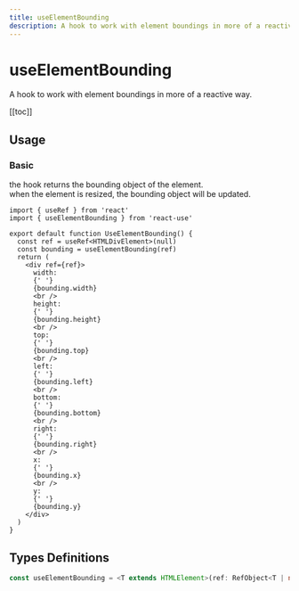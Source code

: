 ```yaml
---
title: useElementBounding
description: A hook to work with element boundings in more of a reactive way.
---
```


# useElementBounding

A hook to work with element boundings in more of a reactive way.

[[toc]]

## Usage

### Basic

the hook returns the bounding object of the element.
<br />
when the element is resized, the bounding object will be updated.

```tsx
import { useRef } from 'react'
import { useElementBounding } from 'react-use'

export default function UseElementBounding() {
  const ref = useRef<HTMLDivElement>(null)
  const bounding = useElementBounding(ref)
  return (
    <div ref={ref}>
      width:
      {' '}
      {bounding.width}
      <br />
      height:
      {' '}
      {bounding.height}
      <br />
      top:
      {' '}
      {bounding.top}
      <br />
      left:
      {' '}
      {bounding.left}
      <br />
      bottom:
      {' '}
      {bounding.bottom}
      <br />
      right:
      {' '}
      {bounding.right}
      <br />
      x:
      {' '}
      {bounding.x}
      <br />
      y:
      {' '}
      {bounding.y}
    </div>
  )
}
```

<div>
<div ref="demo"></div>
</div>

## Types Definitions

```ts
const useElementBounding = <T extends HTMLElement>(ref: RefObject<T | null>): Omit<DOMRect, 'toJSON'>
```

<script setup>
import { createElement } from 'react'
import { createRoot } from 'react-dom/client'
import { ref, onMounted } from 'vue'
import UseElementBounding from './use-element-bounding.tsx'

const demo = ref()

onMounted(() => {
  const root = createRoot(demo.value)
  root.render(createElement(UseElementBounding, {}, null))
})

</script>
